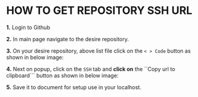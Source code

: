 # HOW TO GET REPOSITORY SSH URL

**1.** Login to Github

**2.** In main page navigate to the desire repository.

**3.** On your desire repository, above list file click on the ```< > Code``` button as shown in below image:

**4.** Next on popup, click on the ```SSH``` tab and **click on** the ``Copy url to clipboard``` button as shown in below image:

**5.** Save it to document for setup use in your localhost.